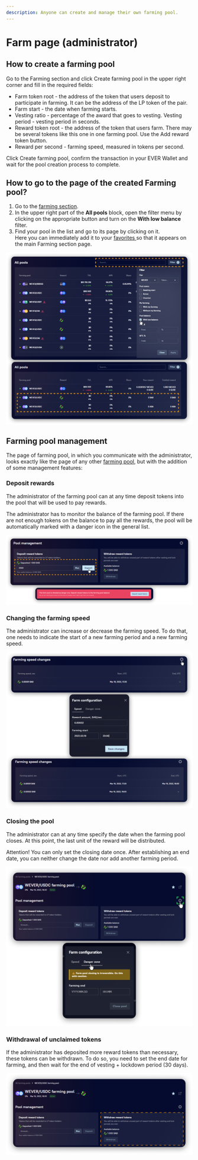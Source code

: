 ```yaml
---
description: Anyone can create and manage their own farming pool.
---
```


# Farm page (administrator)

## How to create a farming pool

Go to the Farming section and click Create farming pool in the upper right corner and fill in the required fields:

* Farm token root - the address of the token that users deposit to participate in farming. It can be the address of the LP token of the pair.&#x20;
* Farm start - the date when farming starts.&#x20;
* Vesting ratio - percentage of the award that goes to vesting. Vesting period - vesting period in seconds.&#x20;
* Reward token root - the address of the token that users farm. There may be several tokens like this one in one farming pool. Use the Add reward token button.&#x20;
* Reward per second - ​​farming speed, measured in tokens per second.&#x20;

Click Create farming pool, confirm the transaction in your EVER Wallet and wait for the pool creation process to complete.

## How to go to the page of the created Farming pool?

1. Go to the [farming section](../).&#x20;
2. In the upper right part of the **All pools** block, open the filter menu by clicking on the appropriate button and turn on the **With low balance** filter.&#x20;
3. Find your pool in the list and go to its page by clicking on it. \
   Here you can immediately add it to your [favorites ](../../pairs/interface/pair-page/add-to-favorites.md)so that it appears on the main Farming section page.

![](<../../../.gitbook/assets/image (56).png>)

## Farming pool management&#x20;

The page of farming pool, in which you communicate with the administrator, looks exactly like the page of any other [farming pool](farm-page-user/), but with the addition of some management features:

### Deposit rewards

The administrator of the farming pool can at any time deposit tokens into the pool that will be used to pay rewards.

The administrator has to monitor the balance of the farming pool. If there are not enough tokens on the balance to pay all the rewards, the pool will be automatically marked with a danger icon in the general list.

![](<../../../.gitbook/assets/image (9).png>)

### Changing the farming speed&#x20;

The administrator can increase or decrease the farming speed. To do that, one needs to indicate the start of a new farming period and a new farming speed.

![](<../../../.gitbook/assets/image (198).png>)

### Closing the pool&#x20;

The administrator can at any time specify the date when the farming pool closes. At this point, the last unit of the reward will be distributed.

Attention! You can only set the closing date once. After establishing an end date, you can neither change the date nor add another farming period.

![](<../../../.gitbook/assets/image (50).png>)

### Withdrawal of unclaimed tokens&#x20;

If the administrator has deposited more reward tokens than necessary, these tokens can be withdrawn. To do so, you need to set the end date for farming, and then wait for the end of vesting + lockdown period (30 days).

![](<../../../.gitbook/assets/image (53).png>)
